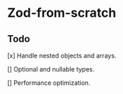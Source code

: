 # Zod-from-scratch

## Todo

[x] Handle nested objects and arrays.

[] Optional and nullable types.

[] Performance optimization.

